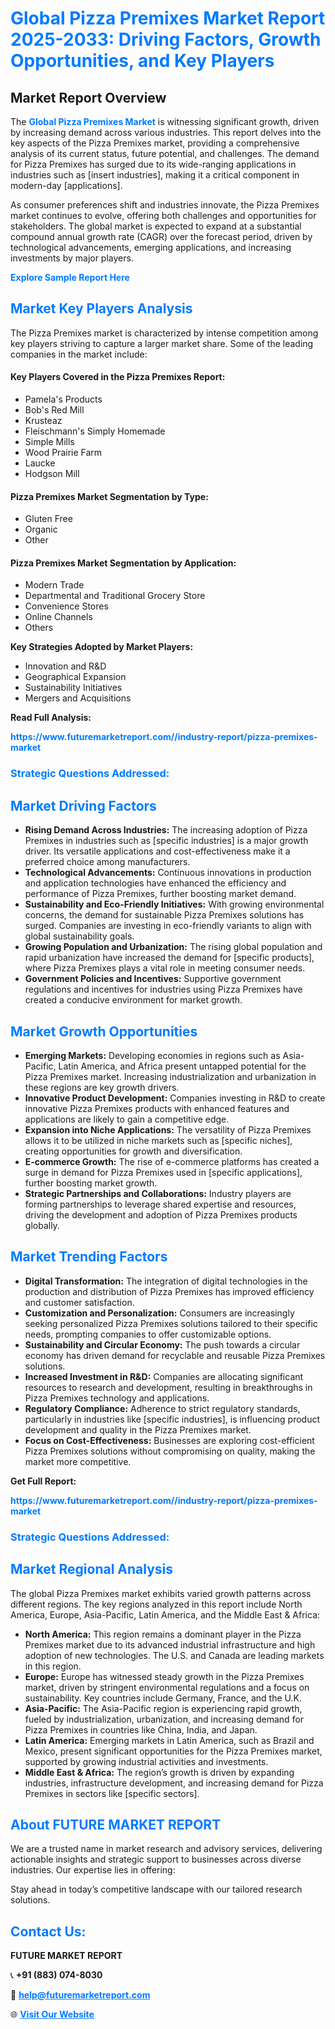 <h1 style="color: #007BFF;">Global Pizza Premixes Market Report 2025-2033: Driving Factors, Growth Opportunities, and Key Players</h1>

<section id="overview">
<h2>Market Report Overview</h2>
<p>The <a href="https://www.futuremarketreport.com//industry-report/pizza-premixes-market" style="color: #007BFF; text-decoration: none;"><strong>Global Pizza Premixes Market</strong></a> is witnessing significant growth, driven by increasing demand across various industries. This report delves into the key aspects of the Pizza Premixes market, providing a comprehensive analysis of its current status, future potential, and challenges. The demand for Pizza Premixes has surged due to its wide-ranging applications in industries such as [insert industries], making it a critical component in modern-day [applications].</p>
<p>As consumer preferences shift and industries innovate, the Pizza Premixes market continues to evolve, offering both challenges and opportunities for stakeholders. The global market is expected to expand at a substantial compound annual growth rate (CAGR) over the forecast period, driven by technological advancements, emerging applications, and increasing investments by major players.</p>
</section>

<section id="overview">
<p><a href="https://www.futuremarketreport.com//request-sample/reportId=49037" style="color: #007BFF; text-decoration: none;"><strong>Explore Sample Report Here</strong></a></p>
</section>

<section id="key-players">
<h2 style="color: #007BFF;">Market Key Players Analysis</h2>
<p>The Pizza Premixes market is characterized by intense competition among key players striving to capture a larger market share. Some of the leading companies in the market include:</p>
<h4>Key Players Covered in the Pizza Premixes Report:</h4>
<ul><li>Pamela&#039;s Products</li><li>Bob&#039;s Red Mill</li><li>Krusteaz</li><li>Fleischmann&#039;s Simply Homemade</li><li>Simple Mills</li><li>Wood Prairie Farm</li><li>Laucke</li><li>Hodgson Mill</li></ul>
<h4>Pizza Premixes Market Segmentation by Type:</h4>
<ul><li>Gluten Free</li><li>Organic</li><li>Other</li></ul>

<h4>Pizza Premixes Market Segmentation by Application:</h4>
<ul><li>Modern Trade</li><li>Departmental and Traditional Grocery Store</li><li>Convenience Stores</li><li>Online Channels</li><li>Others</li></ul>
<p><strong>Key Strategies Adopted by Market Players:</strong></p>
<ul>
<li>Innovation and R&D</li>
<li>Geographical Expansion</li>
<li>Sustainability Initiatives</li>
<li>Mergers and Acquisitions</li>
</ul>
</section>

<section>
<p><strong>Read Full Analysis: </strong></p><a href="https://www.futuremarketreport.com//industry-report/pizza-premixes-market" style="color: #007BFF; text-decoration: none;"><strong>https://www.futuremarketreport.com//industry-report/pizza-premixes-market</strong></a>
<h3 style="color: #007BFF;">Strategic Questions Addressed:</h3>
</section>

<section id="driving-factors">
<h2 style="color: #007BFF;">Market Driving Factors</h2>
<ul>
<li><strong>Rising Demand Across Industries:</strong> The increasing adoption of Pizza Premixes in industries such as [specific industries] is a major growth driver. Its versatile applications and cost-effectiveness make it a preferred choice among manufacturers.</li>
<li><strong>Technological Advancements:</strong> Continuous innovations in production and application technologies have enhanced the efficiency and performance of Pizza Premixes, further boosting market demand.</li>
<li><strong>Sustainability and Eco-Friendly Initiatives:</strong> With growing environmental concerns, the demand for sustainable Pizza Premixes solutions has surged. Companies are investing in eco-friendly variants to align with global sustainability goals.</li>
<li><strong>Growing Population and Urbanization:</strong> The rising global population and rapid urbanization have increased the demand for [specific products], where Pizza Premixes plays a vital role in meeting consumer needs.</li>
<li><strong>Government Policies and Incentives:</strong> Supportive government regulations and incentives for industries using Pizza Premixes have created a conducive environment for market growth.</li>
</ul>
</section>

<section id="growth-opportunities">
<h2 style="color: #007BFF;">Market Growth Opportunities</h2>
<ul>
<li><strong>Emerging Markets:</strong> Developing economies in regions such as Asia-Pacific, Latin America, and Africa present untapped potential for the Pizza Premixes market. Increasing industrialization and urbanization in these regions are key growth drivers.</li>
<li><strong>Innovative Product Development:</strong> Companies investing in R&D to create innovative Pizza Premixes products with enhanced features and applications are likely to gain a competitive edge.</li>
<li><strong>Expansion into Niche Applications:</strong> The versatility of Pizza Premixes allows it to be utilized in niche markets such as [specific niches], creating opportunities for growth and diversification.</li>
<li><strong>E-commerce Growth:</strong> The rise of e-commerce platforms has created a surge in demand for Pizza Premixes used in [specific applications], further boosting market growth.</li>
<li><strong>Strategic Partnerships and Collaborations:</strong> Industry players are forming partnerships to leverage shared expertise and resources, driving the development and adoption of Pizza Premixes products globally.</li>
</ul>
</section>

<section id="trending-factors">
<h2 style="color: #007BFF;">Market Trending Factors</h2>
<ul>
<li><strong>Digital Transformation:</strong> The integration of digital technologies in the production and distribution of Pizza Premixes has improved efficiency and customer satisfaction.</li>
<li><strong>Customization and Personalization:</strong> Consumers are increasingly seeking personalized Pizza Premixes solutions tailored to their specific needs, prompting companies to offer customizable options.</li>
<li><strong>Sustainability and Circular Economy:</strong> The push towards a circular economy has driven demand for recyclable and reusable Pizza Premixes solutions.</li>
<li><strong>Increased Investment in R&D:</strong> Companies are allocating significant resources to research and development, resulting in breakthroughs in Pizza Premixes technology and applications.</li>
<li><strong>Regulatory Compliance:</strong> Adherence to strict regulatory standards, particularly in industries like [specific industries], is influencing product development and quality in the Pizza Premixes market.</li>
<li><strong>Focus on Cost-Effectiveness:</strong> Businesses are exploring cost-efficient Pizza Premixes solutions without compromising on quality, making the market more competitive.</li>
</ul>
</section>

<section>
<p><strong>Get Full Report: </strong></p><a href="https://www.futuremarketreport.com//industry-report/pizza-premixes-market" style="color: #007BFF; text-decoration: none;"><strong>https://www.futuremarketreport.com//industry-report/pizza-premixes-market</strong></a>
<h3 style="color: #007BFF;">Strategic Questions Addressed:</h3>
</section>


<section id="regional-analysis">
<h2 style="color: #007BFF;">Market Regional Analysis</h2>
<p>The global Pizza Premixes market exhibits varied growth patterns across different regions. The key regions analyzed in this report include North America, Europe, Asia-Pacific, Latin America, and the Middle East & Africa:</p>
<ul>
<li><strong>North America:</strong> This region remains a dominant player in the Pizza Premixes market due to its advanced industrial infrastructure and high adoption of new technologies. The U.S. and Canada are leading markets in this region.</li>
<li><strong>Europe:</strong> Europe has witnessed steady growth in the Pizza Premixes market, driven by stringent environmental regulations and a focus on sustainability. Key countries include Germany, France, and the U.K.</li>
<li><strong>Asia-Pacific:</strong> The Asia-Pacific region is experiencing rapid growth, fueled by industrialization, urbanization, and increasing demand for Pizza Premixes in countries like China, India, and Japan.</li>
<li><strong>Latin America:</strong> Emerging markets in Latin America, such as Brazil and Mexico, present significant opportunities for the Pizza Premixes market, supported by growing industrial activities and investments.</li>
<li><strong>Middle East & Africa:</strong> The region’s growth is driven by expanding industries, infrastructure development, and increasing demand for Pizza Premixes in sectors like [specific sectors].</li>
</ul>
</section>

<footer>
<h2 style="color: #007BFF;">About FUTURE MARKET REPORT</h2>
<p>We are a trusted name in market research and advisory services, delivering actionable insights and strategic support to businesses across diverse industries. Our expertise lies in offering:</p>

<p>Stay ahead in today’s competitive landscape with our tailored research solutions.</p>

<h2 style="color: #007BFF;">Contact Us:</h2>
<p><strong>FUTURE MARKET REPORT</strong></p>
<p>📞 <strong>+91 (883) 074-8030</strong></p>
<p>📧 <strong><a href="mailto:help@futuremarketreport.com" style="color: #007BFF;">help@futuremarketreport.com</a></strong></p>
<p>🌐 <strong><a href="https://www.futuremarketreport.com/" style="color: #007BFF;">Visit Our Website</a></strong></p>
</footer>